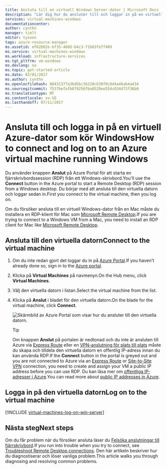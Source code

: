 ```yaml
---
title: Ansluta till en virtuell Windows Server-dator | Microsoft Docs
description: "Lär dig hur du ansluter till och loggar in på en virtuell Windows-dator med hjälp av Azure Portal och Resource Manager-distributionsmodellen."
services: virtual-machines-windows
documentationcenter: 
author: cynthn
manager: timlt
editor: tysonn
tags: azure-resource-manager
ms.assetid: ef62b02e-bf35-468d-b4c3-71b63fe7f409
ms.service: virtual-machines-windows
ms.workload: infrastructure-services
ms.tgt_pltfrm: vm-windows
ms.devlang: na
ms.topic: get-started-article
ms.date: 03/01/2017
ms.author: cynthn
ms.openlocfilehash: 88431377a36d5bc36220c630f0c8d4a46ab4a434
ms.sourcegitcommit: f537befafb079256fba0529ee554c034d73f36b0
ms.translationtype: MT
ms.contentlocale: sv-SE
ms.lasthandoff: 07/11/2017
---
```

# <a name="how-to-connect-and-log-on-to-an-azure-virtual-machine-running-windows"></a><span data-ttu-id="8481a-103">Ansluta till och logga in på en virtuell Azure-dator som kör Windows</span><span class="sxs-lookup"><span data-stu-id="8481a-103">How to connect and log on to an Azure virtual machine running Windows</span></span>
<span data-ttu-id="8481a-104">Du använder knappen **Anslut** på Azure Portal för att starta en fjärrskrivbordssession (RDP) från ett Windows-skrivbord.</span><span class="sxs-lookup"><span data-stu-id="8481a-104">You'll use the **Connect** button in the Azure portal to start a Remote Desktop (RDP) session from a Windows desktop.</span></span> <span data-ttu-id="8481a-105">Du börjar med att ansluta till den virtuella datorn och loggar sedan in.</span><span class="sxs-lookup"><span data-stu-id="8481a-105">First you connect to the virtual machine, then you log on.</span></span>

<span data-ttu-id="8481a-106">Om du försöker ansluta till en virtuell Windows-dator från en Mac måste du installera en RDP-klient för Mac som [Microsoft Remote Desktop](https://itunes.apple.com/app/microsoft-remote-desktop/id715768417).</span><span class="sxs-lookup"><span data-stu-id="8481a-106">If you are trying to connect to a Windows VM from a Mac, you need to install an RDP client for Mac like [Microsoft Remote Desktop](https://itunes.apple.com/app/microsoft-remote-desktop/id715768417).</span></span>

## <a name="connect-to-the-virtual-machine"></a><span data-ttu-id="8481a-107">Ansluta till den virtuella datorn</span><span class="sxs-lookup"><span data-stu-id="8481a-107">Connect to the virtual machine</span></span>
1. <span data-ttu-id="8481a-108">Om du inte redan gjort det loggar du in på [Azure Portal](https://portal.azure.com/).</span><span class="sxs-lookup"><span data-stu-id="8481a-108">If you haven't already done so, sign in to the [Azure portal](https://portal.azure.com/).</span></span>
2. <span data-ttu-id="8481a-109">Klicka på **Virtual Machines** på navmenyn.</span><span class="sxs-lookup"><span data-stu-id="8481a-109">On the Hub menu, click **Virtual Machines**.</span></span>
3. <span data-ttu-id="8481a-110">Välj den virtuella datorn i listan.</span><span class="sxs-lookup"><span data-stu-id="8481a-110">Select the virtual machine from the list.</span></span>
4. <span data-ttu-id="8481a-111">Klicka på **Anslut** i bladet för den virtuella datorn.</span><span class="sxs-lookup"><span data-stu-id="8481a-111">On the blade for the virtual machine, click **Connect**.</span></span>
   
    ![Skärmbild av Azure Portal som visar hur du ansluter till den virtuella datorn.](./media/connect-logon/connect.png)
   
   > [!TIP]
   > <span data-ttu-id="8481a-113">Om knappen **Anslut** på portalen är nedtonad och du inte är ansluten till Azure via [Express Route](../../expressroute/expressroute-introduction.md) eller en [VPN-anslutning för plats till plats](../../vpn-gateway/vpn-gateway-howto-site-to-site-resource-manager-portal.md) måste du skapa och tilldela den virtuella datorn en offentlig IP-adress innan du kan använda RDP.</span><span class="sxs-lookup"><span data-stu-id="8481a-113">If the **Connect** button in the portal is greyed out and you are not connected to Azure via an [Express Route](../../expressroute/expressroute-introduction.md) or [Site-to-Site VPN](../../vpn-gateway/vpn-gateway-howto-site-to-site-resource-manager-portal.md) connection, you need to create and assign your VM a public IP address before you can use RDP.</span></span> <span data-ttu-id="8481a-114">Du kan läsa mer om [offentliga IP-adresser i Azure](../../virtual-network/virtual-network-ip-addresses-overview-arm.md).</span><span class="sxs-lookup"><span data-stu-id="8481a-114">You can read more about [public IP addresses in Azure](../../virtual-network/virtual-network-ip-addresses-overview-arm.md).</span></span>
   > 
   > 

## <a name="log-on-to-the-virtual-machine"></a><span data-ttu-id="8481a-115">Logga in på den virtuella datorn</span><span class="sxs-lookup"><span data-stu-id="8481a-115">Log on to the virtual machine</span></span>
[!INCLUDE [virtual-machines-log-on-win-server](../../../includes/virtual-machines-log-on-win-server.md)]

## <a name="next-steps"></a><span data-ttu-id="8481a-116">Nästa steg</span><span class="sxs-lookup"><span data-stu-id="8481a-116">Next steps</span></span>
<span data-ttu-id="8481a-117">Om du får problem när du försöker ansluta läser du [Felsöka anslutningar till fjärrskrivbord](troubleshoot-rdp-connection.md?toc=%2fazure%2fvirtual-machines%2fwindows%2ftoc.json).</span><span class="sxs-lookup"><span data-stu-id="8481a-117">If you run into trouble when you try to connect, see [Troubleshoot Remote Desktop connections](troubleshoot-rdp-connection.md?toc=%2fazure%2fvirtual-machines%2fwindows%2ftoc.json).</span></span> <span data-ttu-id="8481a-118">Den här artikeln beskriver hur du diagnostiserar och löser vanliga problem.</span><span class="sxs-lookup"><span data-stu-id="8481a-118">This article walks you through diagnosing and resolving common problems.</span></span>


